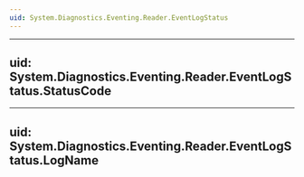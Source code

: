 ```yaml
---
uid: System.Diagnostics.Eventing.Reader.EventLogStatus
---
```


---
uid: System.Diagnostics.Eventing.Reader.EventLogStatus.StatusCode
---

---
uid: System.Diagnostics.Eventing.Reader.EventLogStatus.LogName
---
